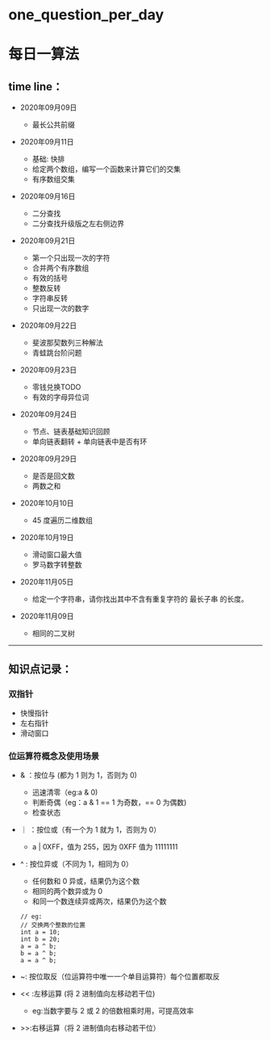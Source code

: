 # one_question_per_day
# 每日一算法
## time line：
* 2020年09月09日 

   * 最长公共前缀
* 2020年09月11日

    * 基础: 快排 
    * 给定两个数组，编写一个函数来计算它们的交集 
    * 有序数组交集
* 2020年09月16日

    * 二分查找 
    * 二分查找升级版之左右侧边界
* 2020年09月21日

    * 第一个只出现一次的字符 
    * 合并两个有序数组 
    * 有效的括号 
    * 整数反转 
    * 字符串反转 
    * 只出现一次的数字
* 2020年09月22日

    * 斐波那契数列三种解法 
    * 青蛙跳台阶问题
* 2020年09月23日

    * 零钱兑换TODO
    * 有效的字母异位词
* 2020年09月24日

    * 节点、链表基础知识回顾 
    * 单向链表翻转 + 单向链表中是否有环
* 2020年09月29日

    * 是否是回文数
    * 两数之和
* 2020年10月10日

    * 45 度遍历二维数组    

* 2020年10月19日

    * 滑动窗口最大值 
    * 罗马数字转整数 

* 2020年11月05日

    * 给定一个字符串，请你找出其中不含有重复字符的 最长子串 的长度。

* 2020年11月09日

    * 相同的二叉树

*** 

## 知识点记录：

### 双指针
* 快慢指针
* 左右指针
* 滑动窗口


### 位运算符概念及使用场景
* & ：按位与 (都为 1 则为 1，否则为 0)

    * 迅速清零（eg:a & 0)
    * 判断奇偶（eg：a & 1 == 1 为奇数，== 0 为偶数)
    * 检查状态

* ｜ ：按位或（有一个为 1 就为 1，否则为 0）
   *  a | 0XFF，值为 255，因为 0XFF 值为 11111111

* ^ : 按位异或（不同为 1，相同为 0）
    * 任何数和 0 异或，结果仍为这个数
    * 相同的两个数异或为 0
    * 和同一个数连续异或两次，结果仍为这个数
  
    ```
    // eg:
    // 交换两个整数的位置
    int a = 10;
    int b = 20;
    a = a ^ b;
    b = a ^ b;
    a = a ^ b;
    ```
* ~: 按位取反（位运算符中唯一一个单目运算符）每个位置都取反
* << :左移运算 (将 2 进制值向左移动若干位)
    * eg:当数字要与 2 或 2 的倍数相乘时用，可提高效率
* \>>:右移运算（将 2 进制值向右移动若干位）
